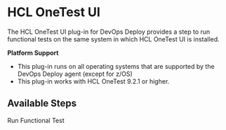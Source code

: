 
# HCL OneTest UI

The HCL OneTest UI plug-in for DevOps Deploy provides a step to run functional tests on the same system in which HCL OneTest UI is installed.

**Platform Support**
* This plug-in runs on all operating systems that are supported by the DevOps Deploy agent (except for z/OS)
* This plug-in works with HCL OneTest 9.2.1 or higher.


## Available Steps

Run Functional Test


